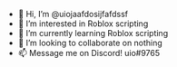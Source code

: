 - 👋 Hi, I’m @uiojaafdosijfafdssf
- 👀 I’m interested in Roblox scripting
- 🌱 I’m currently learning Roblox scripting
- 💞️ I’m looking to collaborate on nothing
- 📫 Message me on Discord! uio#9765

<!---
hi
--->
